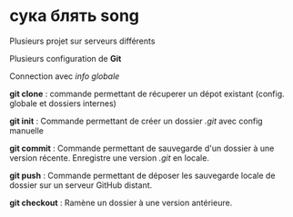 # сука блять song

Plusieurs projet sur serveurs différents

Plusieurs configuration de **Git**

Connection avec *info globale*

**git clone** : commande permettant de récuperer un dépot existant (config. globale et dossiers internes)

**git init** : Commande permettant de créer un dossier *.git* avec config manuelle

**git commit** : Commande permettant de sauvegarde d'un dossier à une version récente. Enregistre une version *.git* en locale.

**git push** : Commande permettant de déposer les sauvegarde locale de dossier sur un serveur GitHub distant.

**git checkout** : Ramène un dossier à une version antérieure.